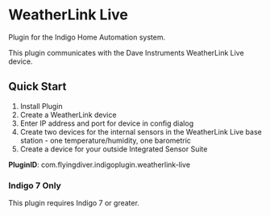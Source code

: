 # WeatherLink Live

Plugin for the Indigo Home Automation system.

This plugin communicates with the Dave Instruments WeatherLink Live device.

## Quick Start

1. Install Plugin
2. Create a WeatherLink device
3. Enter IP address and port for device in config dialog
4. Create two devices for the internal sensors in the WeatherLink Live base station - one temperature/humidity, one barometric
5. Create a device for your outside Integrated Sensor Suite


**PluginID**: com.flyingdiver.indigoplugin.weatherlink-live

### Indigo 7 Only

This plugin requires Indigo 7 or greater.

